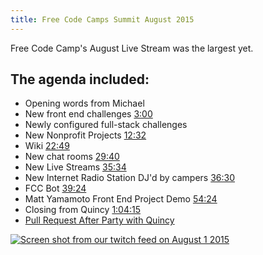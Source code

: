 ```yaml
---
title: Free Code Camps Summit August 2015
---
```

Free Code Camp's <a>August Live Stream</a> was the largest yet.

## The agenda included:

*   Opening words from Michael
*   New front end challenges <a href='https://youtu.be/UhoxoYrJ6Qs?t=3m' target='_blank' rel='nofollow'>3:00</a>
*   Newly configured full-stack challenges
*   New Nonprofit Projects <a href='https://youtu.be/UhoxoYrJ6Qs?t=12m32s' target='_blank' rel='nofollow'>12:32</a>
*   Wiki <a href='https://youtu.be/UhoxoYrJ6Qs?t=22m49s' target='_blank' rel='nofollow'>22:49</a>
*   New chat rooms <a href='https://youtu.be/UhoxoYrJ6Qs?t=29m40s' target='_blank' rel='nofollow'>29:40</a>
*   New Live Streams <a href='https://youtu.be/UhoxoYrJ6Qs?t=35m34s' target='_blank' rel='nofollow'>35:34</a>
*   New Internet Radio Station DJ'd by campers <a href='https://youtu.be/UhoxoYrJ6Qs?t=36m30s' target='_blank' rel='nofollow'>36:30</a>
*   FCC Bot <a href='https://youtu.be/UhoxoYrJ6Qs?t=39m24s' target='_blank' rel='nofollow'>39:24</a>
*   Matt Yamamoto Front End Project Demo <a href='https://youtu.be/UhoxoYrJ6Qs?t=54m24s' target='_blank' rel='nofollow'>54:24</a>
*   Closing from Quincy <a href='https://youtu.be/UhoxoYrJ6Qs?t=1h4m15s' target='_blank' rel='nofollow'>1:04:15</a>
*   <a href='https://youtu.be/r0lCJ_TFYlI' target='_blank' rel='nofollow'>Pull Request After Party with Quincy</a>

<a href='http://www.youtube.com/watch?feature=player_embedded&v=UhoxoYrJ6Qs' target='_blank' rel='nofollow'>![Screen shot from our twitch feed on August 1 2015](//discourse-user-assets.s3.amazonaws.com/original/2X/a/ae495957ffa462d9cb26a59b9a4e79e8407a700c.png)</a>